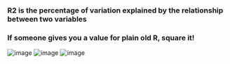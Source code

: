 ### R2 is the percentage of variation explained by the relationship between two variables
### If someone gives you a value for plain old R, square it!
![image](https://user-images.githubusercontent.com/95266042/158134672-b6a5911a-226a-44d7-85b0-cc2e7f815773.png)
![image](https://user-images.githubusercontent.com/95266042/158134728-04c68116-eacd-4f37-acb5-cadec87ce040.png)
![image](https://user-images.githubusercontent.com/95266042/158134849-17db663c-bf1b-4ae1-ad9b-ea0539faea76.png)
